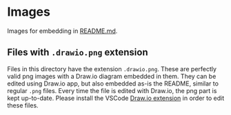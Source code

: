 # Images

Images for embedding in [README.md](/README.md).

## Files with `.drawio.png` extension

Files in this directory have the extension `.drawio.png`.
These are perfectly valid png images with a Draw.io diagram embedded in them.
They can be edited using Draw.io app, but also embedded as-is the README, similar to regular `.png` files.
Every time the file is edited with Draw.io, the png part is kept up-to-date.
Please install the VSCode [Draw.io extension](https://marketplace.visualstudio.com/items?itemName=hediet.vscode-drawio) in order to edit these files.
